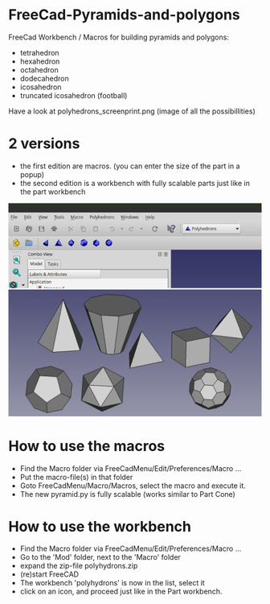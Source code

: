 # FreeCad-Pyramids-and-polygons
FreeCad Workbench / Macros for building pyramids 
and polygons:
- tetrahedron
- hexahedron
- octahedron
- dodecahedron
- icosahedron
- truncated icosahedron (football)

Have a look at polyhedrons_screenprint.png (image of all the possibillities)

# 2 versions
 - the first edition are macros. (you can enter the size of the part in a popup)
 - the second edition is a workbench with fully scalable parts just like in the part workbench

<img src="workbench.png">

<img src="polyhedrons.png">


# How to use the macros
- Find the Macro folder via FreeCadMenu/Edit/Preferences/Macro ...
- Put the macro-file(s) in that folder
- Goto FreeCadMenu/Macro/Macros, select the macro and execute it.
- The new pyramid.py is fully scalable (works similar to  Part Cone)

# How to use the workbench
- Find the Macro folder via FreeCadMenu/Edit/Preferences/Macro ...
- Go to the 'Mod' folder, next to the 'Macro' folder
- expand the zip-file polyhydrons.zip
- (re)start FreeCAD
- The workbench 'polyhydrons' is now in the list, select it
- click on an icon, and proceed just like in the Part workbench.

